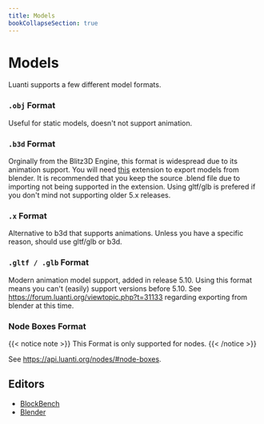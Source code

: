 ```yaml
---
title: Models
bookCollapseSection: true
---
```


# Models

Luanti supports a few different model formats.

### `.obj` Format

Useful for static models, doesn't not support animation.

### `.b3d` Format

Orginally from the Blitz3D Engine, this format is widespread due to its animation support. You will need [this](https://github.com/GreenXenith/io_scene_b3d) extension to export models from blender. It is recommended that you keep the source .blend file due to importing not being supported in the extension. Using gltf/glb is prefered if you don't mind not supporting older 5.x releases.

### `.x` Format

Alternative to b3d that supports animations. Unless you have a specific reason, should use gltf/glb or b3d.

### `.gltf / .glb` Format

Modern animation model support, added in release 5.10. Using this format means you can't (easily) support versions before 5.10. See https://forum.luanti.org/viewtopic.php?t=31133 regarding exporting from blender at this time.

### Node Boxes Format

{{< notice note >}}
This Format is only supported for nodes.
{{< /notice >}}

See https://api.luanti.org/nodes/#node-boxes.

## Editors

* [BlockBench](/models/blockbench)
* [Blender](https://wiki.luanti.org/Using_Blender)
